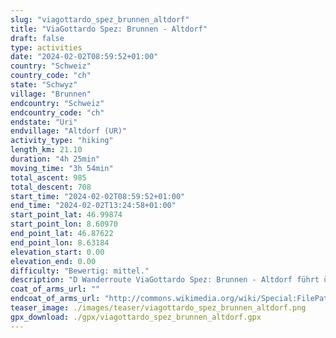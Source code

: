 ```yaml
---
slug: "viagottardo_spez_brunnen_altdorf"
title: "ViaGottardo Spez: Brunnen - Altdorf"
draft: false
type: activities
date: "2024-02-02T08:59:52+01:00"
country: "Schweiz"
country_code: "ch"
state: "Schwyz"
village: "Brunnen"
endcountry: "Schweiz"
endcountry_code: "ch"
endstate: "Uri"
endvillage: "Altdorf (UR)"
activity_type: "hiking"
length_km: 21.10
duration: "4h 25min"
moving_time: "3h 54min"
total_ascent: 985
total_descent: 708
start_time: "2024-02-02T08:59:52+01:00"
end_time: "2024-02-02T13:24:58+01:00"
start_point_lat: 46.99874
start_point_lon: 8.60970
end_point_lat: 46.87622
end_point_lon: 8.63184
elevation_start: 0.00
elevation_end: 0.00
difficulty: "Bewertig: mittel."
description: "D Wanderroute ViaGottardo Spez: Brunnen - Altdorf führt übere 21.10 km von Brunnen aus durch d'Schweizer Idylle. Unterwegs erwarted di en Aufstieg vo 985 Meter und en Abstieg vo 708 Meter. D Ganztour dauert rund 4 Stund 25 Minute inkl. Pausen"
coat_of_arms_url: ""
endcoat_of_arms_url: "http://commons.wikimedia.org/wiki/Special:FilePath/Altdorf-coat%20of%20arms.svg"
teaser_image: ./images/teaser/viagottardo_spez_brunnen_altdorf.png
gpx_download: ./gpx/viagottardo_spez_brunnen_altdorf.gpx
---
```


